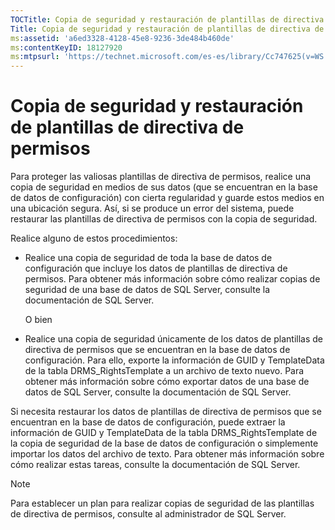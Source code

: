 ```yaml
---
TOCTitle: Copia de seguridad y restauración de plantillas de directiva de permisos
Title: Copia de seguridad y restauración de plantillas de directiva de permisos
ms:assetid: 'a6ed3328-4128-45e8-9236-3de484b460de'
ms:contentKeyID: 18127920
ms:mtpsurl: 'https://technet.microsoft.com/es-es/library/Cc747625(v=WS.10)'
---
```


Copia de seguridad y restauración de plantillas de directiva de permisos
========================================================================

Para proteger las valiosas plantillas de directiva de permisos, realice una copia de seguridad en medios de sus datos (que se encuentran en la base de datos de configuración) con cierta regularidad y guarde estos medios en una ubicación segura. Así, si se produce un error del sistema, puede restaurar las plantillas de directiva de permisos con la copia de seguridad.

Realice alguno de estos procedimientos:

-   Realice una copia de seguridad de toda la base de datos de configuración que incluye los datos de plantillas de directiva de permisos. Para obtener más información sobre cómo realizar copias de seguridad de una base de datos de SQL Server, consulte la documentación de SQL Server.

    O bien

-   Realice una copia de seguridad únicamente de los datos de plantillas de directiva de permisos que se encuentran en la base de datos de configuración. Para ello, exporte la información de GUID y TemplateData de la tabla DRMS\_RightsTemplate a un archivo de texto nuevo. Para obtener más información sobre cómo exportar datos de una base de datos de SQL Server, consulte la documentación de SQL Server.

Si necesita restaurar los datos de plantillas de directiva de permisos que se encuentran en la base de datos de configuración, puede extraer la información de GUID y TemplateData de la tabla DRMS\_RightsTemplate de la copia de seguridad de la base de datos de configuración o simplemente importar los datos del archivo de texto. Para obtener más información sobre cómo realizar estas tareas, consulte la documentación de SQL Server.

> [!NOTE]
> Para establecer un plan para realizar copias de seguridad de las plantillas de directiva de permisos, consulte al administrador de SQL Server. 